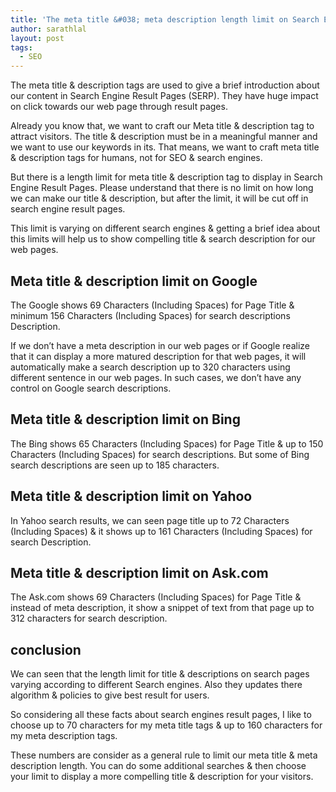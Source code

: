 ```yaml
---
title: 'The meta title &#038; meta description length limit on Search Engines Result Pages'
author: sarathlal
layout: post
tags:
  - SEO
---
```

The meta title & description tags are used to give a brief introduction about our content in Search Engine Result Pages (SERP). They have huge impact on click towards our web page through result pages.

Already you know that, we want to craft our Meta title & description tag to attract visitors. The title & description must be in a meaningful manner and we want to use our keywords in its. That means, we want to craft meta title & description tags for humans, not for SEO & search engines.

But there is a length limit for meta title & description tag to display in Search Engine Result Pages. Please understand that there is no limit on how long we can make our title & description, but after the limit, it will be cut off in search engine result pages.

This limit is varying on different search engines & getting a brief idea about this limits will help us to show compelling title & search description for our web pages.

##  Meta title & description limit on Google

The Google shows 69 Characters (Including Spaces) for Page Title & minimum 156 Characters (Including Spaces) for search descriptions Description.

If we don&#8217;t have a meta description in our web pages or if Google realize that it can display a more matured description for that web pages, it will automatically make a search description up to 320 characters using different sentence in our web pages. In such cases, we don&#8217;t have any control on Google search descriptions.

##  Meta title & description limit on Bing

The Bing shows 65 Characters (Including Spaces) for Page Title & up to 150 Characters (Including Spaces) for search descriptions. But some of Bing search descriptions are seen up to 185 characters.

##  Meta title & description limit on Yahoo

In Yahoo search results, we can seen page title up to 72 Characters (Including Spaces) & it shows up to 161 Characters (Including Spaces) for search Description.

##  Meta title & description limit on Ask.com

The Ask.com shows 69 Characters (Including Spaces) for Page Title & instead of meta description, it show a snippet of text from that page up to 312 characters for search description.

##  conclusion

We can seen that the length limit for title & descriptions on search pages varying according to different Search engines. Also they updates there algorithm & policies to give best result for users.

So considering all these facts about search engines result pages, I like to choose up to 70 characters for my meta title tags & up to 160 characters for my meta description tags.

These numbers are consider as a general rule to limit our meta title & meta description length. You can do some additional searches & then choose your limit to display a more compelling title & description for your visitors.
